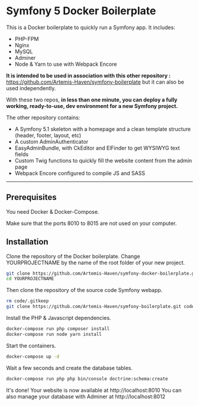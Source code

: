 # Symfony 5 Docker Boilerplate

This is a Docker boilerplate to quickly run a Symfony app. It includes:
- PHP-FPM
- Nginx
- MySQL
- Adminer
- Node & Yarn to use with Webpack Encore

**It is intended to be used in association with this other repository :** https://github.com/Artemis-Haven/symfony-boilerplate but it can also be used independently.

With these two repos, **in less than one minute, you can deploy a fully working, ready-to-use, dev environment for a new Symfony project.**

The other repository contains:
- A Symfony 5.1 skeleton with a homepage and a clean template structure (header, footer, layout, etc)
- A custom AdminAuthenticator
- EasyAdminBundle, with CkEditor and ElFinder to get WYSIWYG text fields
- Custom Twig functions to quickly fill the website content from the admin page
- Webpack Encore configured to compile JS and SASS

---

## Prerequisites

You need Docker & Docker-Compose.

Make sure that the ports 8010 to 8015 are not used on your computer.

## Installation

Clone the repository of the Docker boilerplate.
Change YOURPROJECTNAME by the name of the root folder of your new project.

```bash
git clone https://github.com/Artemis-Haven/symfony-docker-boilerplate.git YOURPROJECTNAME
cd YOURPROJECTNAME
```

Then clone the repository of the source code Symfony webapp. 

```bash
rm code/.gitkeep
git clone https://github.com/Artemis-Haven/symfony-boilerplate.git code
```

Install the PHP & Javascript dependencies.

```bash
docker-compose run php composer install
docker-compose run node yarn install
```

Start the containers.

```bash
docker-compose up -d
```

Wait a few seconds and create the database tables.

```bash
docker-compose run php php bin/console doctrine:schema:create
```

It's done! Your website is now available at http://localhost:8010
You can also manage your database with Adminer at http://localhost:8012
